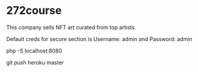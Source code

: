 # 272course

This company sells NFT art curated from top artists.

Default creds for secure section is Username: admin and  Password: admin

php -S localhost:8080 

git push heroku master